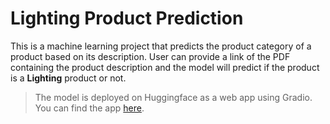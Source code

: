 # Lighting Product Prediction

This is a machine learning project that predicts the product category of a product based on its description. User can provide a link of the PDF containing the product description and the model will predict if the product is a **Lighting** product or not.

> The model is deployed on Huggingface as a web app using Gradio. You can find the app [here](hhttps://huggingface.co/spaces/hari31416/LightingProduct).
